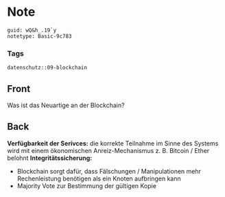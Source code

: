 # Note
```
guid: wQ&h_.19`y
notetype: Basic-9c783
```

### Tags
```
datenschutz::09-blockchain
```

## Front
Was ist das Neuartige an der Blockchain?

## Back
<b>Verfügbarkeit der Serivces:</b> die korrekte Teilnahme im Sinne des Systems wird mit einem ökonomischen Anreiz-Mechanismus z. B. Bitcoin / Ether belohnt
<b>
Integritätssicherung:</b>
<ul><li>Blockchain sorgt dafür, dass Fälschungen / Manipulationen mehr Rechenleistung benötigen als ein Knoten aufbringen kann</li><li>Majority Vote zur Bestimmung der gültigen Kopie</li></ul>
